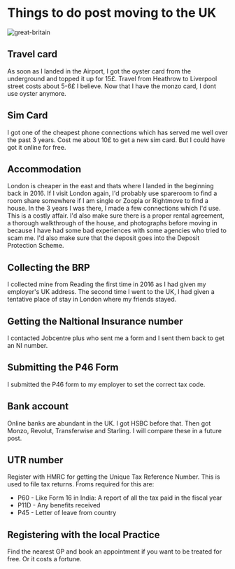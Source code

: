 # Things to do post moving to the UK

![great-britain](/img/great-britain.jpg "great-britain")

## Travel card

As soon as I landed in the Airport, I got the oyster card from the underground and topped it up for 15£. Travel from Heathrow to Liverpool street costs about 5-6£ I believe.
Now that I have the monzo card, I dont use oyster anymore.

## Sim Card

I got one of the cheapest phone connections which has served me well over the past 3 years. Cost me about 10£ to get a new sim card. But I could have got it online for free.

## Accommodation

London is cheaper in the east and thats where I landed in the beginning back in 2016. If I visit London again, I'd probably use spareroom to find a room share somewhere if I am single or Zoopla or Rightmove to find a house. In the 3 years I was there, I made a few connections which I'd use. This is a costly affair. I'd also make sure there is a proper rental agreement, a thorough walkthrough of the house, and photographs before moving in because I have had some bad experiences with some agencies who tried to scam me. I'd also make sure that the deposit goes into the Deposit Protection Scheme.

## Collecting the BRP

I collected mine from Reading the first time in 2016 as I had given my employer's UK address. The second time I went to the UK, I had given a tentative place of stay in London where my friends stayed.

## Getting the Naltional Insurance number

I contacted Jobcentre plus who sent me a form and I sent them back to get an NI number.

## Submitting the P46 Form

I submitted the P46 form to my employer to set the correct tax code.

## Bank account

Online banks are abundant in the UK. I got HSBC before that. Then got Monzo, Revolut, Transferwise and Starling. I will compare these in a future post.

## UTR number

Register with HMRC for getting the Unique Tax Reference Number. This is used to file tax returns. Froms required for this are:

 - P60 - Like Form 16 in India: A report of all the tax paid in the fiscal year
 - P11D - Any benefits received
 - P45 - Letter of leave from country

## Registering with the local Practice

Find the nearest GP and book an appointment if you want to be treated for free. Or it costs a fortune.